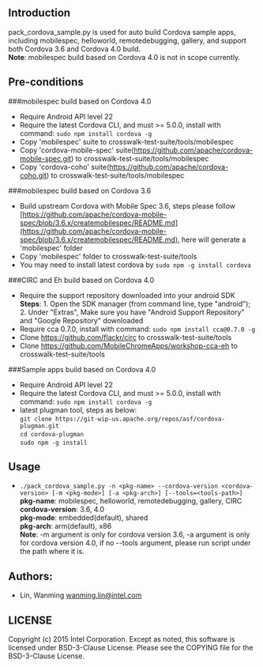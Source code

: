 ## Introduction

pack_cordova_sample.py is used for auto build Cordova sample apps, including mobilespec, helloworld, remotedebugging, gallery, and support both Cordova 3.6 and Cordova 4.0 build.  
**Note**: mobilespec build based on Cordova 4.0 is not in scope currently.

## Pre-conditions

###mobilespec build based on Cordova 4.0
* Require Android API level 22
* Require the latest Cordova CLI, and must >= 5.0.0, install with command: ```sudo npm install cordova -g```  
* Copy 'mobilespec' suite to crosswalk-test-suite/tools/mobilespec
* Copy 'cordova-mobile-spec' suite(https://github.com/apache/cordova-mobile-spec.git) to crosswalk-test-suite/tools/mobilespec
* Copy 'cordova-coho' suite(https://github.com/apache/cordova-coho.git) to crosswalk-test-suite/tools/mobilespec

###mobilespec build based on Cordova 3.6
* Build upstream Cordova with Mobile Spec 3.6, steps please follow [https://github.com/apache/cordova-mobile-spec/blob/3.6.x/createmobilespec/README.md](https://github.com/apache/cordova-mobile-spec/blob/3.6.x/createmobilespec/README.md), here will generate a 'mobilespec' folder
* Copy 'mobilespec' folder to crosswalk-test-suite/tools
* You may need to install latest cordova by ```sudo npm -g install cordova```  

###CIRC and Eh build based on Cordova 4.0
* Require the support repository downloaded into your android SDK  
**Steps**: 1. Open the SDK manager (from command line, type "android"); 2. Under "Extras", Make sure you have "Android Support Repository" and "Google Repository" downloaded 
* Require cca 0.7.0, install with command: ```sudo npm install cca@0.7.0 -g```  
* Clone https://github.com/flackr/circ to crosswalk-test-suite/tools
* Clone https://github.com/MobileChromeApps/workshop-cca-eh to crosswalk-test-suite/tools

###Sample apps build based on Cordova 4.0
* Require Android API level 22
* Require the latest Cordova CLI, and must >= 5.0.0, install with command: ```sudo npm install cordova -g```  
* latest plugman tool, steps as below:  
  ```git clone https://git-wip-us.apache.org/repos/asf/cordova-plugman.git```  
  ```cd cordova-plugman```  
  ```sudo npm -g install```

## Usage

* ```./pack_cordova_sample.py -n <pkg-name> --cordova-version <cordova-version> [-m <pkg-mode>] [-a <pkg-arch>] [--tools=<tools-path>]```  
**pkg-name**: mobilespec, helloworld, remotedebugging, gallery, CIRC  
**cordova-version**: 3.6, 4.0  
**pkg-mode**: embedded(default), shared  
**pkg-arch**: arm(default), x86  
**Note**: -m argument is only for cordova version 3.6, -a argument is only for cordova version 4.0, if no --tools argument, please run script under the path where it is.

## Authors:

* Lin, Wanming <wanming.lin@intel.com>

## LICENSE

Copyright (c) 2015 Intel Corporation.
Except as noted, this software is licensed under BSD-3-Clause License.
Please see the COPYING file for the BSD-3-Clause License.
